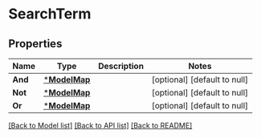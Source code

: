 # SearchTerm

## Properties
Name | Type | Description | Notes
------------ | ------------- | ------------- | -------------
**And** | [***ModelMap**](map.md) |  | [optional] [default to null]
**Not** | [***ModelMap**](map.md) |  | [optional] [default to null]
**Or** | [***ModelMap**](map.md) |  | [optional] [default to null]

[[Back to Model list]](../README.md#documentation-for-models) [[Back to API list]](../README.md#documentation-for-api-endpoints) [[Back to README]](../README.md)

